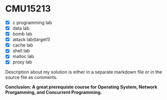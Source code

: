 # CMU15213

- [x] c programming lab
- [x] data lab 
- [x] bomb lab
- [x] attack lab(target1) 
- [x] cache lab 
- [x] shell lab
- [x] malloc lab
- [x] proxy lab

Description about my solution is either in a separate markdown file or in the source file as comments.

**Conclusion: A great prerequiste course for Operating System, Network Prorgamming, and Concurrent Programming.**

